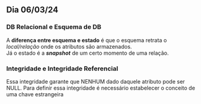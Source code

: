 ## Dia 06/03/24

### DB Relacional e Esquema de DB

A **diferença entre esquema e estado** é que o esquema retrata o _local/relação_ onde os atributos são armazenados.  
Já o estado é a ***snapshot*** de um certo momento de uma relação.   

### Integridade e Integridade Referencial

Essa integridade garante que NENHUM dado daquele atributo pode ser NULL. Para definir essa integridade é necessário estabelecer o conceito de uma chave estrangeira